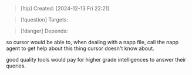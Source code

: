 
>[!tip] Created: [2024-12-13 Fri 22:21]

>[!question] Targets: 

>[!danger] Depends: 

so cursor would be able to, when dealing with a napp file, call the napp agent to get help about this thing cursor doesn't know about.

good quality tools would pay for higher grade intelligences to answer their queries.